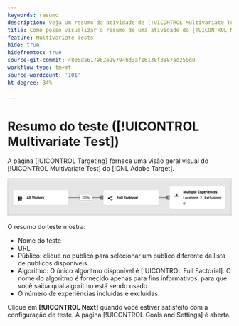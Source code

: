 ```yaml
---
keywords: resumo
description: Veja um resumo da atividade de [!UICONTROL Multivariate Test] (MVT) que fornece uma visão geral visual da sua atividade no  [!DNL Adobe Target].
title: Como posso visualizar o resumo de uma atividade do [!UICONTROL Multivariate Test] (MVT)?
feature: Multivariate Tests
hide: true
hidefromtoc: true
source-git-commit: 4805da617962e29794bd3af16138f3887ad250d0
workflow-type: tm+mt
source-wordcount: '101'
ht-degree: 34%

---
```


# Resumo do teste ([!UICONTROL Multivariate Test])

A página [!UICONTROL Targeting] fornece uma visão geral visual do [!UICONTROL Multivariate Test] do [!DNL Adobe Target].

![Caixa de diálogo Testar resumo](/help/main/c-activities/c-multivariate-testing/t-create-multivariate-test/assets/summary-new.png)

O resumo do teste mostra:

* Nome do teste
* URL
* Público: clique no público para selecionar um público diferente da lista de públicos disponíveis.
* Algoritmo: O único algoritmo disponível é [!UICONTROL Full Factorial]. O nome do algoritmo é fornecido apenas para fins informativos, para que você saiba qual algoritmo está sendo usado.
* O número de experiências incluídas e excluídas.

Clique em **[!UICONTROL Next]** quando você estiver satisfeito com a configuração de teste. A página [!UICONTROL Goals and Settings] é aberta.
